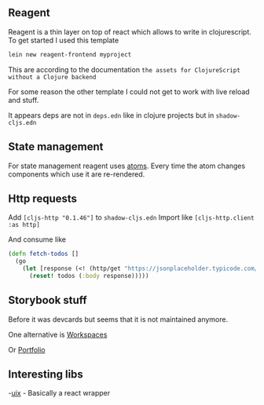 ## Reagent

Reagent is a thin layer on top of react which allows to write in clojurescript.
To get started I used this template

```bash
lein new reagent-frontend myproject
```

This are according to the documentation
`the assets for ClojureScript without a Clojure backend`

For some reason the other template I could not get to work with live reload and stuff.

It appears deps are not in `deps.edn` like in clojure projects but in `shadow-cljs.edn`

## State management

For state management reagent uses [atoms](/clojure.md#atoms).
Every time the atom changes components which use it are re-rendered.

## Http requests

Add `[cljs-http "0.1.46"]` to `shadow-cljs.edn`
Import like `[cljs-http.client :as http]`

And consume like

```clojure
(defn fetch-todos []
  (go
    (let [response (<! (http/get "https://jsonplaceholder.typicode.com/todos"))]
      (reset! todos (:body response)))))
```

## Storybook stuff

Before it was devcards but seems that it is not maintained anymore.

One alternative is
[Workspaces](https://github.com/nubank/workspaces)

Or 
[Portfolio](https://github.com/cjohansen/portfolio)

## Interesting libs

-[uix](https://github.com/pitch-io/uix) - Basically a react wrapper
